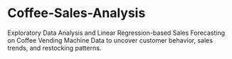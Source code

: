# Coffee-Sales-Analysis
Exploratory Data Analysis and Linear Regression-based Sales Forecasting on Coffee Vending Machine Data to uncover customer behavior, sales trends, and restocking patterns.
